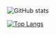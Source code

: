 ![GitHub stats](https://github-readme-stats.vercel.app/api?username=jjbsanchez&show_icons=true&theme=radical)

[![Top Langs](https://github-readme-stats.vercel.app/api/top-langs/?username=jjbsanchez&layout=compact&theme=radical)](https://github.com/jjbsanchez/github-readme-stats)

<!--
**jjbsanchez/jjbsanchez** is a ✨ _special_ ✨ repository because its `README.md` (this file) appears on your GitHub profile.

Here are some ideas to get you started:

- 🔭 I’m currently working on ...
- 🌱 I’m currently learning ...
- 👯 I’m looking to collaborate on ...
- 🤔 I’m looking for help with ...
- 💬 Ask me about ...
- 📫 How to reach me: ...
- 😄 Pronouns: ...
- ⚡ Fun fact: ...
-->
